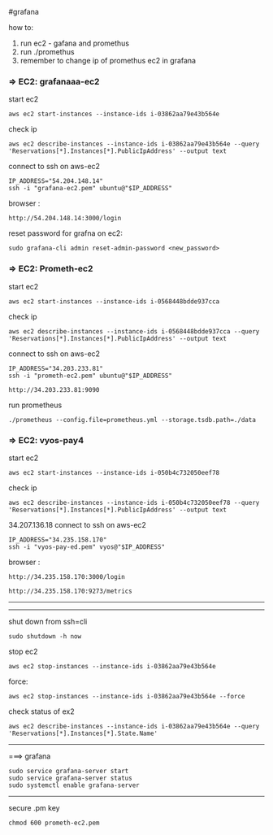 
#grafana

how to:
1. run ec2 - gafana and promethus
2. run ./promethus
3. remember to change ip of promethus ec2 in grafana
### => EC2: grafanaaa-ec2

start ec2

 ```
 aws ec2 start-instances --instance-ids i-03862aa79e43b564e
 ```

check ip 
```
aws ec2 describe-instances --instance-ids i-03862aa79e43b564e --query 'Reservations[*].Instances[*].PublicIpAddress' --output text
```


connect to ssh on aws-ec2
```
IP_ADDRESS="54.204.148.14"
ssh -i "grafana-ec2.pem" ubuntu@"$IP_ADDRESS"
```

browser : 
```
http://54.204.148.14:3000/login
```

reset password for grafna on ec2:
```
sudo grafana-cli admin reset-admin-password <new_password>
```
### => EC2: Prometh-ec2

start ec2

 ```
 aws ec2 start-instances --instance-ids i-0568448bdde937cca
 ```

check ip 
```
aws ec2 describe-instances --instance-ids i-0568448bdde937cca --query 'Reservations[*].Instances[*].PublicIpAddress' --output text
```


connect to ssh on aws-ec2
```
IP_ADDRESS="34.203.233.81"
ssh -i "prometh-ec2.pem" ubuntu@"$IP_ADDRESS"
```

```
http://34.203.233.81:9090
```
run prometheus
```
./prometheus --config.file=prometheus.yml --storage.tsdb.path=./data
```

### => EC2: vyos-pay4

start ec2

 ```
 aws ec2 start-instances --instance-ids i-050b4c732050eef78
 ```

check ip 
```
aws ec2 describe-instances --instance-ids i-050b4c732050eef78 --query 'Reservations[*].Instances[*].PublicIpAddress' --output text
```

34.207.136.18
connect to ssh on aws-ec2
```
IP_ADDRESS="34.235.158.170"
ssh -i "vyos-pay-ed.pem" vyos@"$IP_ADDRESS"
```

browser : 
```
http://34.235.158.170:3000/login
```

```
http://34.235.158.170:9273/metrics
```

***
***
shut down from ssh=cli
```
sudo shutdown -h now
```

stop ec2
```
aws ec2 stop-instances --instance-ids i-03862aa79e43b564e
```
force:
```
aws ec2 stop-instances --instance-ids i-03862aa79e43b564e --force
```
 check status of ex2
 ```
 aws ec2 describe-instances --instance-ids i-03862aa79e43b564e --query 'Reservations[*].Instances[*].State.Name'

 ```
***
 ===> grafana
 ```
sudo service grafana-server start
sudo service grafana-server status
sudo systemctl enable grafana-server
 ```



***

secure .pm key
```
chmod 600 prometh-ec2.pem
```

